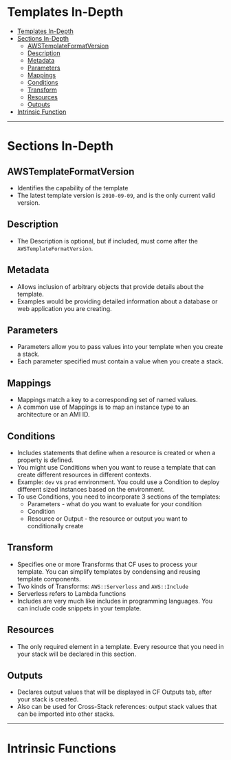 # Templates In-Depth
<!-- TOC -->

- [Templates In-Depth](#templates-in-depth)
- [Sections In-Depth](#sections-in-depth)
  - [AWSTemplateFormatVersion](#awstemplateformatversion)
  - [Description](#description)
  - [Metadata](#metadata)
  - [Parameters](#parameters)
  - [Mappings](#mappings)
  - [Conditions](#conditions)
  - [Transform](#transform)
  - [Resources](#resources)
  - [Outputs](#outputs)
- [Intrinsic Function](#intrinsic-function)

<!-- /TOC -->
---
# Sections In-Depth
## AWSTemplateFormatVersion
* Identifies the capability of the template
* The latest template version is `2010-09-09`, and is the only current valid version.
## Description
* The Description is optional, but if included, must come after the `AWSTemplateFormatVersion`.
## Metadata
* Allows inclusion of arbitrary objects that provide details about the template.
* Examples would be providing detailed information about a database or web application you are creating.
## Parameters
* Parameters allow you to pass values into your template when you create a stack.
* Each parameter specified must contain a value when you create a stack.
## Mappings
* Mappings match a key to a corresponding set of named values.
* A common use of Mappings is to map an instance type to an architecture or an AMI ID.
## Conditions
* Includes statements that define when a resource is created or when a property is defined.
* You might use Conditions when you want to reuse a template that can create different resources in different contexts.
* Example: `dev` vs `prod` environment. You could use a Condition to deploy different sized instances based on the environment.
* To use Conditions, you need to incorporate 3 sections of the templates:
  * Parameters - what do you want to evaluate for your condition
  * Condition
  * Resource or Output - the resource or output you want to conditionally create
## Transform
* Specifies one or more Transforms that CF uses to process your template. You can simplify templates by condensing and reusing template components.
* Two kinds of Transforms: `AWS::Serverless` and `AWS::Include`
* Serverless refers to Lambda functions
* Includes are very much like includes in programming languages. You can include code snippets in your template.
## Resources
* The only required element in a template. Every resource that you need in your stack will be declared in this section.
## Outputs
* Declares output values that will be displayed in CF Outputs tab, after your stack is created.
* Also can be used for Cross-Stack references: output stack values that can be imported into other stacks.
---
# Intrinsic Functions